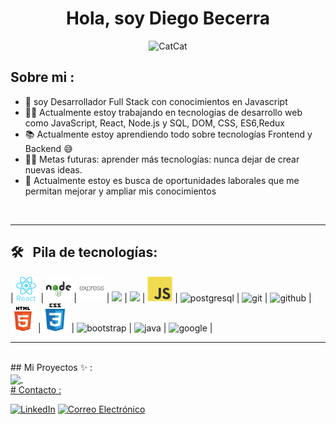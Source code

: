 <h1 align="center">Hola, soy Diego Becerra</h1>

<p align="center">
  <img src="https://encrypted-tbn0.gstatic.com/images?q=tbn:ANd9GcS_ALxQlxMZLKtEi9JO3BvXaCoZB2G89MianAG4DwnpbPUPVepU8Cd0KY1FkMrL81jV_g&usqp=CAU" title="CatCat" alt="CatCat">
</p>

## Sobre mi :

- 🌱 soy Desarrollador Full Stack con conocimientos en Javascript
- 👨‍💻  Actualmente estoy trabajando en tecnologías de desarrollo web como JavaScript, React, Node.js y SQL, DOM, CSS, ES6,Redux 
- 📚 Actualmente estoy aprendiendo todo sobre tecnologías Frontend y Backend 😅
- 💪🏼  Metas futuras: aprender más tecnologías: nunca dejar de crear nuevas ideas.
- 🤔 Actualmente estoy es busca de oportunidades laborales que me permitan mejorar y ampliar mis conocimientos
<br>

<hr>

## 🛠 &nbsp; Pila de tecnologías:


|<img src="https://raw.githubusercontent.com/devicons/devicon/master/icons/react/react-original-wordmark.svg" width=40> | <img src="https://raw.githubusercontent.com/devicons/devicon/master/icons/nodejs/nodejs-original-wordmark.svg" width="40"> | <img src="https://raw.githubusercontent.com/devicons/devicon/master/icons/express/express-original-wordmark.svg" width="40"> | <img src="https://redux.js.org/img/redux.svg" width="40"> | <img src="https://www.vectorlogo.zone/logos/tailwindcss/tailwindcss-icon.svg" width="40"> | <img src="https://raw.githubusercontent.com/devicons/devicon/master/icons/javascript/javascript-original.svg" width="40"> | <img src="https://www.vectorlogo.zone/logos/postgresql/postgresql-icon.svg" alt="postgresql" width="40"> | <img src="https://www.vectorlogo.zone/logos/git-scm/git-scm-icon.svg" alt="git" width="40"> | <img src="https://www.vectorlogo.zone/logos/github/github-icon.svg" alt="github" width="40"> | <img src="https://raw.githubusercontent.com/devicons/devicon/master/icons/html5/html5-original-wordmark.svg" alt="html5" width="40"> |<img src="https://raw.githubusercontent.com/devicons/devicon/master/icons/css3/css3-original-wordmark.svg" alt="css3" width="45" height="45"/> | <img src="https://www.vectorlogo.zone/logos/getbootstrap/getbootstrap-icon.svg" alt="bootstrap" width="40"> | <img src="https://www.vectorlogo.zone/logos/java/java-icon.svg" alt="java" width="40"> | <img src="https://www.vectorlogo.zone/logos/google/google-icon.svg" alt="google" width="40"> |
<hr>

<br>
## Mi Proyectos ✨ :

<br>
<a href="https://github.com/">
  <img align="center" src="https://github-readme-stats.vercel.app/api/pin/?username=SinthiaGonzalez&repo=Serena-Hotel-&theme=tokyonight" />
</a>

<a href="">
  <img align="center" src="" />
<br>
# Contacto :

<br>

[![LinkedIn](https://img.icons8.com/fluency/48/000000/linkedin.png)](https://www.linkedin.com/in/d-alejandro-becerra-g-93319025a/) [![Correo Electrónico](https://img.icons8.com/fluency/48/000000/apple-mail.png)](mailto:urzola2003@gmail.com)
